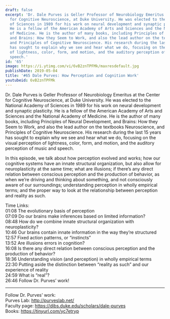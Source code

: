 ```yaml
---
draft: false
excerpt: 'Dr. Dale Purves is Geller Professor of Neurobiology Emeritus at the Center
  for Cognitive Neuroscience, at Duke University. He was elected to the National Academy
  of Sciences in 1989 for his work on neural development and synaptic plasticity.
  He is a fellow of the American Academy of Arts and Sciences and the National Academy
  of Medicine. He is the author of many books, including Principles of Neural Development,
  and Brains: How they Seem to Work, and also the lead author on the textbooks Neuroscience,
  and Principles of Cognitive Neuroscience. His research during the last 15 years
  has sought to explain why we see and hear what we do, focusing on the visual perception
  of lightness, color, form, and motion, and the auditory perception of music and
  speech.'
id: '65'
image: https://i.ytimg.com/vi/6vB2znTPFMk/maxresdefault.jpg
publishDate: 2019-05-04
title: '#65 Dale Purves: How Perception and Cognition Work'
youtubeid: 6vB2znTPFMk
---
```

Dr. Dale Purves is Geller Professor of Neurobiology Emeritus at the Center for Cognitive Neuroscience, at Duke University. He was elected to the National Academy of Sciences in 1989 for his work on neural development and synaptic plasticity. He is a fellow of the American Academy of Arts and Sciences and the National Academy of Medicine. He is the author of many books, including Principles of Neural Development, and Brains: How they Seem to Work, and also the lead author on the textbooks Neuroscience, and Principles of Cognitive Neuroscience. His research during the last 15 years has sought to explain why we see and hear what we do, focusing on the visual perception of lightness, color, form, and motion, and the auditory perception of music and speech.

In this episode, we talk about how perception evolved and works; how our cognitive systems have an innate structural organization, but also allow for neuroplasticity at the same time; what are illusions; if there’s any direct relation between conscious perception and the production of behavior, as when we’re driving and thinking about something, and not consciously aware of our surroundings; understanding perception in wholly empirical terms; and the proper way to look at the relationship between perception and reality as such.

Time Links:  
01:08  The evolutionary basis of perception  
07:09  Do our brains make inferences based on limited information?    
08:48  How do we combine innate structural organization with neuroplasticity?    
10:46  Our brains contain innate information in the way they’re structured    
12:57  Fixed action patterns, or “instincts”    
13:52  Are illusions errors in cognition?    
16:08  Is there any direct relation between conscious perception and the production of behavior?    
18:36  Understanding vision (and perception) in wholly empirical terms    
22:30  Putting aside the distinction between “reality as such” and our experience of reality    
24:59  What is “real”?  
26:46  Follow Dr. Purves’ work!

---

Follow Dr. Purves’ work:  
Purves Lab: http://purveslab.net/  
Faculty page: https://dibs.duke.edu/scholars/dale-purves  
Books: https://tinyurl.com/yc7etryp
